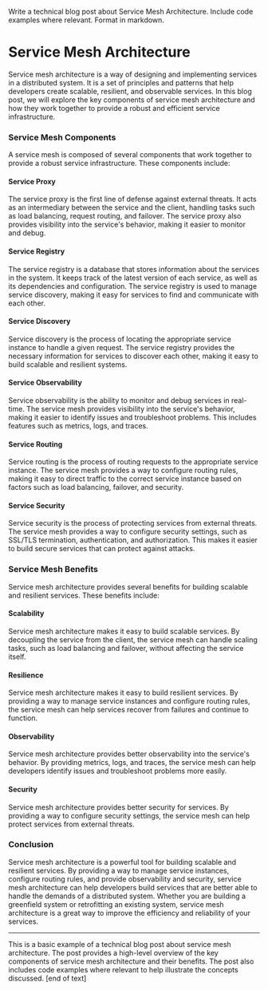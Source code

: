  Write a technical blog post about Service Mesh Architecture. Include code examples where relevant. Format in markdown.
# Service Mesh Architecture

Service mesh architecture is a way of designing and implementing services in a distributed system. It is a set of principles and patterns that help developers create scalable, resilient, and observable services. In this blog post, we will explore the key components of service mesh architecture and how they work together to provide a robust and efficient service infrastructure.
### Service Mesh Components

A service mesh is composed of several components that work together to provide a robust service infrastructure. These components include:

#### Service Proxy

The service proxy is the first line of defense against external threats. It acts as an intermediary between the service and the client, handling tasks such as load balancing, request routing, and failover. The service proxy also provides visibility into the service's behavior, making it easier to monitor and debug.

#### Service Registry

The service registry is a database that stores information about the services in the system. It keeps track of the latest version of each service, as well as its dependencies and configuration. The service registry is used to manage service discovery, making it easy for services to find and communicate with each other.

#### Service Discovery

Service discovery is the process of locating the appropriate service instance to handle a given request. The service registry provides the necessary information for services to discover each other, making it easy to build scalable and resilient systems.

#### Service Observability

Service observability is the ability to monitor and debug services in real-time. The service mesh provides visibility into the service's behavior, making it easier to identify issues and troubleshoot problems. This includes features such as metrics, logs, and traces.

#### Service Routing

Service routing is the process of routing requests to the appropriate service instance. The service mesh provides a way to configure routing rules, making it easy to direct traffic to the correct service instance based on factors such as load balancing, failover, and security.

#### Service Security

Service security is the process of protecting services from external threats. The service mesh provides a way to configure security settings, such as SSL/TLS termination, authentication, and authorization. This makes it easier to build secure services that can protect against attacks.

### Service Mesh Benefits

Service mesh architecture provides several benefits for building scalable and resilient services. These benefits include:

#### Scalability

Service mesh architecture makes it easy to build scalable services. By decoupling the service from the client, the service mesh can handle scaling tasks, such as load balancing and failover, without affecting the service itself.

#### Resilience

Service mesh architecture makes it easy to build resilient services. By providing a way to manage service instances and configure routing rules, the service mesh can help services recover from failures and continue to function.

#### Observability

Service mesh architecture provides better observability into the service's behavior. By providing metrics, logs, and traces, the service mesh can help developers identify issues and troubleshoot problems more easily.

#### Security

Service mesh architecture provides better security for services. By providing a way to configure security settings, the service mesh can help protect services from external threats.

### Conclusion

Service mesh architecture is a powerful tool for building scalable and resilient services. By providing a way to manage service instances, configure routing rules, and provide observability and security, service mesh architecture can help developers build services that are better able to handle the demands of a distributed system. Whether you are building a greenfield system or retrofitting an existing system, service mesh architecture is a great way to improve the efficiency and reliability of your services.

---

This is a basic example of a technical blog post about service mesh architecture. The post provides a high-level overview of the key components of service mesh architecture and their benefits. The post also includes code examples where relevant to help illustrate the concepts discussed. [end of text]



